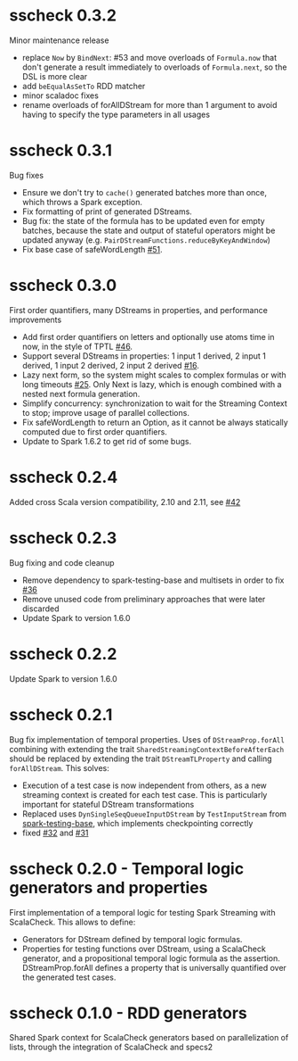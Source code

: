 # sscheck 0.3.2
Minor maintenance release
 * replace `Now` by `BindNext`: #53 and move overloads of `Formula.now` that don't generate a result immediately to overloads of `Formula.next`, so the DSL is more clear
 * add `beEqualAsSetTo` RDD matcher
 * minor scaladoc fixes
 * rename overloads of forAllDStream for more than 1 argument to avoid having to specify the type parameters in all usages

# sscheck 0.3.1
Bug fixes

 * Ensure we don't try to `cache()` generated batches more than once, which throws a Spark exception.
 * Fix formatting of print of generated DStreams.
 * Bug fix: the state of the formula has to be updated even for empty batches, because the state and output of stateful operators might be updated anyway (e.g. `PairDStreamFunctions.reduceByKeyAndWindow`)
 * Fix base case of safeWordLength [#51](https://github.com/juanrh/sscheck/issues/51).

# sscheck 0.3.0
First order quantifiers, many DStreams in properties, and performance improvements

 * Add first order quantifiers on letters and optionally use atoms time in now, in the style of TPTL [#46](https://github.com/juanrh/sscheck/pull/46).
 * Support several DStreams in properties: 1 input 1 derived, 2 input 1 derived, 1 input 2 derived, 2 input 2 derived [#16](https://github.com/juanrh/sscheck/pull/16).
 * Lazy next form, so the system might scales to complex formulas or with long timeouts [#25](https://github.com/juanrh/sscheck/pull/25). Only Next is lazy, which is enough combined with a nested next formula generation.
 * Simplify concurrency: synchronization to wait for the Streaming Context to stop; improve usage of parallel collections.
 * Fix safeWordLength to return an Option, as it cannot be always statically computed due to first order quantifiers.
 * Update to Spark 1.6.2 to get rid of some bugs.

# sscheck 0.2.4
Added cross Scala version compatibility, 2.10 and 2.11, see [#42](https://github.com/juanrh/sscheck/pull/42)

# sscheck 0.2.3
Bug fixing and code cleanup

  * Remove dependency to spark-testing-base and multisets in order to fix [#36](https://github.com/juanrh/sscheck/issues/36)
  * Remove unused code from preliminary approaches that were later discarded
  * Update Spark to version 1.6.0

# sscheck 0.2.2
Update Spark to version 1.6.0

# sscheck 0.2.1
Bug fix implementation of temporal properties. Uses of `DStreamProp.forAll` combining with extending the trait `SharedStreamingContextBeforeAfterEach` should be replaced by extending the trait `DStreamTLProperty` and calling `forAllDStream`. This solves:

  * Execution of a test case is now independent from others, as a new streaming context is created for each test case. This is particularly important for stateful DStream transformations
  * Replaced uses `DynSingleSeqQueueInputDStream` by `TestInputStream` from [spark-testing-base](https://github.com/holdenk/spark-testing-base), which implements checkpointing correctly
  * fixed [#32](https://github.com/juanrh/sscheck/issues/32) and [#31](https://github.com/juanrh/sscheck/issues/31)

# sscheck 0.2.0 - Temporal logic generators and properties
First implementation of a temporal logic for testing Spark Streaming with ScalaCheck. This allows to define:

   * Generators for DStream defined by temporal logic formulas.
   * Properties for testing functions over DStream, using a ScalaCheck generator, and a propositional temporal logic formula as the assertion. DStreamProp.forAll defines a property that is universally quantified over the generated test cases.

# sscheck 0.1.0 - RDD generators

Shared Spark context for ScalaCheck generators based on parallelization of lists, through the integration of ScalaCheck and specs2

